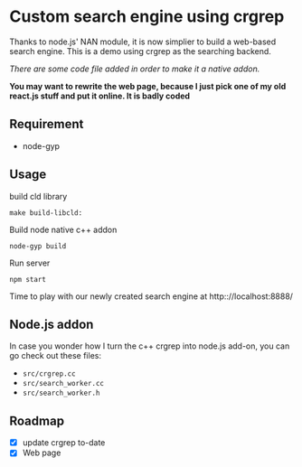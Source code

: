 # Custom search engine using crgrep
Thanks to node.js' NAN module, it is now simplier to build a web-based search engine. This is a demo using crgrep as the searching backend. 

*There are some code file added in order to make it a native addon.*

**You may want to rewrite the web page, because I just pick one of my old react.js stuff and put it online. It is badly coded**

## Requirement

- node-gyp

## Usage

build cld library
```
make build-libcld:
```

Build node native c++ addon
```
node-gyp build
```
Run server
```
npm start
```
Time to play with our newly created search engine at http:://localhost:8888/ 

## Node.js addon
In case you wonder how I turn the c++ crgrep into node.js add-on, you can go check out these files:
- `src/crgrep.cc`
- `src/search_worker.cc`
- `src/search_worker.h`

## Roadmap

- [x] update crgrep to-date
- [x] Web page